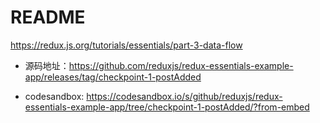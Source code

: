 # README

https://redux.js.org/tutorials/essentials/part-3-data-flow

- 源码地址：https://github.com/reduxjs/redux-essentials-example-app/releases/tag/checkpoint-1-postAdded

- codesandbox: https://codesandbox.io/s/github/reduxjs/redux-essentials-example-app/tree/checkpoint-1-postAdded/?from-embed
